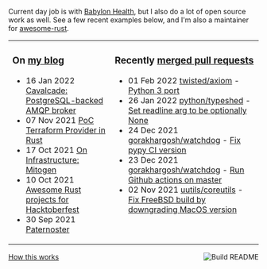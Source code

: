 Current day job is with [Babylon Health](https://github.com/babylonhealth), but I also do a lot of open source work as well. See a few recent examples below, and I'm also a maintainer for [awesome-rust](https://github.com/rust-unofficial/awesome-rust).

<table><tr><td valign="top">

### On [my blog](https://tevps.net/blog)
<!-- blog starts -->
* 16 Jan 2022 [Cavalcade: PostgreSQL-backed AMQP broker](https://tevps.net/blog/2022/01/16/cavalcade-amqp-broker)
* 07 Nov 2021 [PoC Terraform Provider in Rust](https://tevps.net/blog/2021/11/07/poc-terraform-provider-rust)
* 17 Oct 2021 [On Infrastructure: Mitogen](https://tevps.net/blog/2021/10/17/infrastructure-mitogen)
* 10 Oct 2021 [Awesome Rust projects for Hacktoberfest](https://tevps.net/blog/2021/10/10/awesome-rust-projects-hacktoberfest)
* 30 Sep 2021 [Paternoster](https://tevps.net/blog/2021/09/30/paternoster)
<!-- blog ends -->

</td><td valign="top">

### Recently [merged pull requests](https://github.com/search?o=desc&q=is%3Apr+author%3Apalfrey+-user%3Apalfrey+is%3Amerged+is%3Apublic&s=created&type=Issues)

<!-- prs starts -->
* 01 Feb 2022 [twisted/axiom](https://github.com/twisted/axiom) - [Python 3 port](https://github.com/twisted/axiom/pull/119)
* 26 Jan 2022 [python/typeshed](https://github.com/python/typeshed) - [Set readline arg to be optionally None](https://github.com/python/typeshed/pull/7041)
* 24 Dec 2021 [gorakhargosh/watchdog](https://github.com/gorakhargosh/watchdog) - [Fix pypy CI version](https://github.com/gorakhargosh/watchdog/pull/864)
* 23 Dec 2021 [gorakhargosh/watchdog](https://github.com/gorakhargosh/watchdog) - [Run Github actions on master](https://github.com/gorakhargosh/watchdog/pull/863)
* 02 Nov 2021 [uutils/coreutils](https://github.com/uutils/coreutils) - [Fix FreeBSD build by downgrading MacOS version](https://github.com/uutils/coreutils/pull/2734)
<!-- prs ends -->

</td></tr></table>

<a href="https://github.com/palfrey/palfrey/actions"><img src="https://github.com/palfrey/palfrey/workflows/Build%20README/badge.svg?branch=master" align="right" alt="Build README"></a> <a href="https://tevps.net/blog/2020/7/11/customising-github-profile-pages/">How this works</a>
